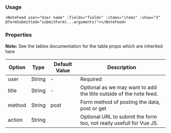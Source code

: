 ### Usage

```
<NoteFeed user="User name" :fields="fields" :items="items" :show="3" @formSubmitted="submitForm(...arguments)"></NoteFeed>
```

### Properties

<p class="note"><strong>Note:</strong> See the tables documentation for the table props which are inherited here</p>

| Option | Type   | Default Value | Description                                                         |
| ------ | ------ | ------------- | ------------------------------------------------------------------- |
| user   | String | -             | Required                                                            |
| title  | String | -             | Optional as we may want to add the title outside of the note feed.  |
| method | String | post          | Form method of posting the data, post or get                        |
| action | String |               | Optional URL to submit the form too, not really usefull for Vue JS. |
